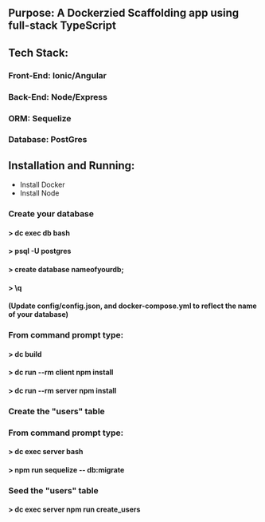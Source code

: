 ## Purpose:  A Dockerzied Scaffolding app using full-stack TypeScript

## Tech Stack:

### Front-End: Ionic/Angular
### Back-End: Node/Express
### ORM: Sequelize
### Database: PostGres

## Installation and Running:

- Install Docker
- Install Node

### Create your database
#### > dc exec db bash
#### > psql -U postgres
#### > create database nameofyourdb;
#### > \q
#### (Update config/config.json, and docker-compose.yml to reflect the name of your database)

### From command prompt type:
#### > dc build
#### > dc run --rm client npm install
#### > dc run --rm server npm install

### Create the "users" table
### From command prompt type:
#### > dc exec server bash
#### > npm run sequelize -- db:migrate

### Seed the "users" table
#### > dc exec server npm run create_users


